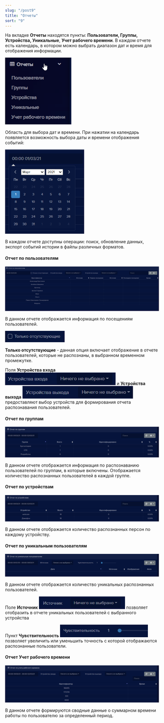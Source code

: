 ```yaml
---
slug: "/post9"
title: "Отчеты"
sort: "9"
---
```


На вкладке **Отчеты** находятся пункты: **Пользователи, Группы, Устройства, Уникальные**, **Учет рабочего времени**. В каждом отчете есть календарь, в котором можно выбрать диапазон дат и время для отображения информации.

![](images/Screenshot_137.png)

Область для выбора дат и времени. При нажатии на календарь появляется возможность выбора даты и времени отображения событий:

![](images/Screenshot_138.png)

В каждом отчете доступны операции: поиск, обновление данных, экспорт событий истории в файлы различных форматов. 

#### Отчет по пользователям

![](images/Screenshot_139.png)

В данном отчете отображается информация по посещениям пользователей.

![](images/Screenshot_140.png)

**Только отсутствующие** - данная опция включает отображение в отчете пользователей, которые не распознаны, в выбранном временном промежутке.

 Поля **Устройства входа** ![](images/Screenshot_141.png) и **Устройства выхода** ![](images/Screenshot_142.png) предоставляют выбор устройств для формирования отчета распознавания пользователей.

#### Отчет по группам

![](images/Screenshot_143.png)

В данном отчете отображается информация по распознаванию пользователей по группам, в которые включены. Отображается количество распознанных пользователей в каждой группе.

#### Отчет по устройствам

![](images/Screenshot_144.png)

В данном отчете отображается количество распознанных персон по каждому устройству.

#### Отчет по уникальным пользователям

![](images/Screenshot_145.png)

В данном отчете отображается количество уникальных распознанных пользователей.

Поле **Источник** ![](images/Screenshot_146.png) позволяет отобразить в отчете уникальных пользователей с выбранного устройства

Пункт **Чувствительность** ![](images/Screenshot_147.png) позволяет увеличить или уменьшить точность с которой отображаются распознанные пользователи.

#### Отчет Учет рабочего времени

![](images/Screenshot_148.png)

В данном отчете формируются сводные данные о суммарном времени работы по пользователю за определенный период.